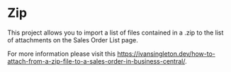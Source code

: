 # Zip

This project allows you to import a list of files contained in a .zip to the list of attachments on the Sales Order List page.

For more information please visit this https://ivansingleton.dev/how-to-attach-from-a-zip-file-to-a-sales-order-in-business-central/.
